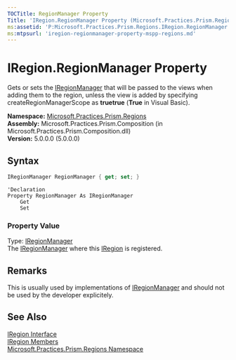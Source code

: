 ```yaml
---
TOCTitle: RegionManager Property
Title: 'IRegion.RegionManager Property (Microsoft.Practices.Prism.Regions)'
ms:assetid: 'P:Microsoft.Practices.Prism.Regions.IRegion.RegionManager'
ms:mtpsurl: 'iregion-regionmanager-property-mspp-regions.md'
---
```


# IRegion.RegionManager Property

Gets or sets the [IRegionManager](/patterns-practices/reference/iregionmanager-interface-mspp-regions) that will be passed to the views when adding them to the region, unless the view is added by specifying createRegionManagerScope as **truetrue** (**True** in Visual Basic).

**Namespace:** [Microsoft.Practices.Prism.Regions](/patterns-practices/reference/mspp-regions-namespace)<br/>
**Assembly:** Microsoft.Practices.Prism.Composition (in Microsoft.Practices.Prism.Composition.dll)<br/>
**Version:** 5.0.0.0 (5.0.0.0)

## Syntax
```C#
IRegionManager RegionManager { get; set; }
```

```VB
'Declaration
Property RegionManager As IRegionManager
	Get
	Set
```

### Property Value

Type: [IRegionManager](/patterns-practices/reference/iregionmanager-interface-mspp-regions)  
The [IRegionManager](/patterns-practices/reference/iregionmanager-interface-mspp-regions) where this [IRegion](/patterns-practices/reference/iregion-interface-mspp-regions) is registered.

## Remarks

This is usually used by implementations of [IRegionManager](/patterns-practices/reference/iregionmanager-interface-mspp-regions) and should not be used by the developer explicitely.

## See Also

[IRegion Interface](/patterns-practices/reference/iregion-interface-mspp-regions)<br/>
[IRegion Members](/patterns-practices/reference/iregion-members-mspp-regions)<br/>
[Microsoft.Practices.Prism.Regions Namespace](/patterns-practices/reference/mspp-regions-namespace)<br/>